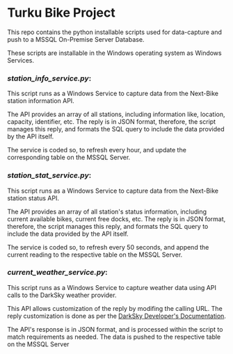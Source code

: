 # Turku Bike Project

This repo contains the python installable scripts used for data-capture and push to a MSSQL On-Premise Server Database.

These scripts are installable in the Windows operating system as Windows Services.

### *station_info_service.py*:

This script runs as a Windows Service to capture data from the Next-Bike station information API.

The API provides an array of all stations, including information like, location, capacity, identifier, etc. The reply is in JSON format, therefore, the script manages this reply, and formats the SQL query to include the data provided by the API itself.

The service is coded so, to refresh every hour, and update the corresponding table on the MSSQL Server.

### *station_stat_service.py*:

This script runs as a Windows Service to capture data from the Next-Bike station status API.

The API provides an array of all station's status information, including current available bikes, current free docks, etc. The reply is in JSON format, therefore, the script manages this reply, and formats the SQL query to include the data provided by the API itself.

The service is coded so, to refresh every 50 seconds, and append the current reading to the respective table on the MSSQL Server.

### *current_weather_service.py*:

This script runs as a Windows Service to capture weather data using API calls to the DarkSky weather provider.

This API allows customization of the reply by modifing the calling URL. The reply customization is done as per the [DarkSky Developer's Documentation](https://darksky.net/dev/docs "DarkSky API Documentation").

The API's response is in JSON format, and is processed within the script to match requirements as needed. The data is pushed to the respective table on the MSSQL Server